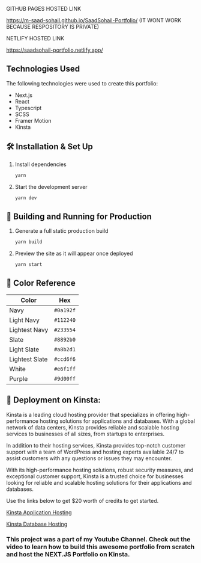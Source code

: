 GITHUB PAGES HOSTED LINK

https://m-saad-sohail.github.io/SaadSohail-Portfolio/   (IT WONT WORK BECAUSE RESPOSITORY IS PRIVATE)

NETLIFY HOSTED LINK

https://saadsohail-portfolio.netlify.app/


## Technologies Used

The following technologies were used to create this portfolio:

- Next.js
- React
- Typescript
- SCSS
- Framer Motion
- Kinsta



## 🛠 Installation & Set Up


1. Install dependencies

   ```sh
   yarn
   ```

2. Start the development server

   ```sh
   yarn dev
   ```

## 🚀 Building and Running for Production

1. Generate a full static production build

   ```sh
   yarn build
   ```

1. Preview the site as it will appear once deployed

   ```sh
   yarn start
   ```


## 🎨 Color Reference

| Color          | Hex                                                                |
| -------------- | ------------------------------------------------------------------ |
| Navy           | `#0a192f` |
| Light Navy     | `#112240` |
| Lightest Navy  | `#233554` |
| Slate          | `#8892b0` |
| Light Slate    | `#a8b2d1` |
| Lightest Slate | `#ccd6f6` |
| White          | `#e6f1ff` |
| Purple         | `#9d00ff` |



## 🚀 Deployment on Kinsta:

Kinsta is a leading cloud hosting provider that specializes in offering high-performance hosting solutions for applications and databases. With a global network of data centers, Kinsta provides reliable and scalable hosting services to businesses of all sizes, from startups to enterprises.

In addition to their hosting services, Kinsta provides top-notch customer support with a team of WordPress and hosting experts available 24/7 to assist customers with any questions or issues they may encounter.

With its high-performance hosting solutions, robust security measures, and exceptional customer support, Kinsta is a trusted choice for businesses looking for reliable and scalable hosting solutions for their applications and databases.

Use the links below to get $20 worth of credits to get started.

[Kinsta Application Hosting](https://kinsta.com/application-hosting/?utm_source=kishan&utm_medium=digital&utm_campaign=application-hosting&utm_content=blog)

[Kinsta Database Hosting](https://kinsta.com/database-hosting/?utm_source=kishan&utm_medium=digital&utm_campaign=database-hosting&utm_content=blog)


### This project was a part of my Youtube Channel. Check out the video to learn how to build this awesome portfolio from scratch and host the NEXT.JS Portfolio on Kinsta.
